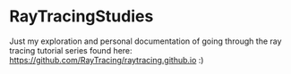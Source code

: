 ﻿# RayTracingStudies
Just my exploration and personal documentation of going through the ray tracing tutorial series found here: https://github.com/RayTracing/raytracing.github.io :)
